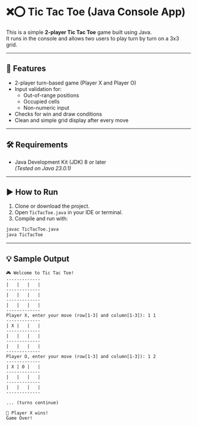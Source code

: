 # ❌⭕ Tic Tac Toe (Java Console App)

This is a simple **2-player Tic Tac Toe** game built using Java.  
It runs in the console and allows two users to play turn by turn on a 3x3 grid.

---

## 🚀 Features

- 2-player turn-based game (Player X and Player O)
- Input validation for:
  - Out-of-range positions
  - Occupied cells
  - Non-numeric input
- Checks for win and draw conditions
- Clean and simple grid display after every move

---

## 🛠️ Requirements

- Java Development Kit (JDK) 8 or later  
  _(Tested on Java 23.0.1)_

---

## ▶️ How to Run

1. Clone or download the project.
2. Open `TicTacToe.java` in your IDE or terminal.
3. Compile and run with:

```bash
javac TicTacToe.java
java TicTacToe
```
---

## 💡 Sample Output
```
🎮 Welcome to Tic Tac Toe!
-------------
|   |   |   | 
-------------
|   |   |   | 
-------------
|   |   |   | 
-------------
Player X, enter your move (row[1-3] and column[1-3]): 1 1
-------------
| X |   |   | 
-------------
|   |   |   | 
-------------
|   |   |   | 
-------------
Player O, enter your move (row[1-3] and column[1-3]): 1 2
-------------
| X | O |   | 
-------------
|   |   |   | 
-------------
|   |   |   | 
-------------

... (turns continue)

🎉 Player X wins!
Game Over!
```
